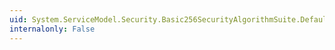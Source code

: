 ```yaml
---
uid: System.ServiceModel.Security.Basic256SecurityAlgorithmSuite.DefaultSymmetricKeyWrapAlgorithm
internalonly: False
---
```

